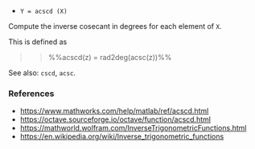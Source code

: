 * `Y = acscd (X)`

Compute the inverse cosecant in degrees for each element of `X`.

This is defined as

>> %%acscd(z) = rad2deg(acsc(z))%%

See also: `cscd`, `acsc`.

### References

* https://www.mathworks.com/help/matlab/ref/acscd.html
* https://octave.sourceforge.io/octave/function/acscd.html
* https://mathworld.wolfram.com/InverseTrigonometricFunctions.html
* https://en.wikipedia.org/wiki/Inverse_trigonometric_functions
